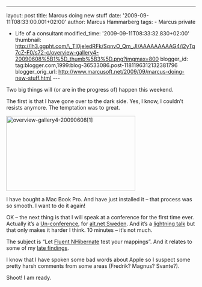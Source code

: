---
layout: post
title: Marcus doing new stuff date: '2009-09-11T08:33:00.001+02:00'
author: Marcus Hammarberg
tags: - Marcus
private
  - Life of a consultant
modified_time: '2009-09-11T08:33:32.830+02:00' thumbnail:
http://lh3.ggpht.com/\_TI0jeIedRFk/SqnvO_Qm_JI/AAAAAAAAAG4/i2yTq7cZ-F0/s72-c/overview-gallery4-20090608%5B1%5D_thumb%5B3%5D.png?imgmax=800
blogger_id: tag:blogger.com,1999:blog-36533086.post-1181196312132381796
blogger_orig_url: http://www.marcusoft.net/2009/09/marcus-doing-new-stuff.html ---

Two big things will (or are in the progress of) happen this weekend.

The first is that I have gone over to the dark side. Yes, I know, I
couldn’t resists anymore. The temptation was to great.

[<img
src="http://lh3.ggpht.com/_TI0jeIedRFk/SqnvO_Qm_JI/AAAAAAAAAG4/i2yTq7cZ-F0/overview-gallery4-20090608%5B1%5D_thumb%5B3%5D.png?imgmax=800"
title="overview-gallery4-20090608[1]"
style="border-bottom: 0px; border-left: 0px; display: inline; border-top: 0px; border-right: 0px"
data-border="0" width="343" height="200"
alt="overview-gallery4-20090608[1]" />](http://lh3.ggpht.com/_TI0jeIedRFk/SqnvOhtnHqI/AAAAAAAAAG0/-gA5ydgEF90/s1600-h/overview-gallery4-20090608%5B1%5D%5B5%5D.png)

I have bought a Mac Book Pro. And have just installed it – that process
was so smooth. I want to do it again!

OK – the next thing is that I will speak at a conference for the first
time ever. Actually it’s a
<a href="http://www.altdotnet.se/uunconference.htm"
target="_blank">Un-conference</a>, for
<a href="http://www.altdotnet.se/" target="_blank">alt.net Sweden</a>.
And it’s a <a href="http://en.wikipedia.org/wiki/Lightning_Talk"
target="_blank">lightning talk</a> but that only makes it harder I
think. 10 minutes – it’s not much.

The subject is “Let
<a href="http://fluentnhibernate.org/" target="_blank">Fluent
NHibernate</a> test your mappings”. And it relates to some of my <a
href="http://www.marcusoft.net/2009/09/test-nhibnernate-mappings-with-fluent.html"
target="_blank">late findings</a>.

I know that I have spoken some bad words about Apple so I suspect some
pretty harsh comments from some areas (Fredrik? Magnus? Svante?).

Shoot! I am ready.
